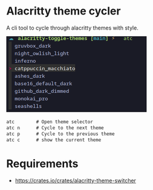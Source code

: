 # Alacritty theme cycler

A cli tool to cycle through alacritty themes with style.

![Screenshot](.readme/fzf_preview.png)
```
atc        # Open theme selector
atc n      # Cycle to the next theme
atc p      # Cycle to the previous theme
atc c      # show the current theme
```

# Requirements
- https://crates.io/crates/alacritty-theme-switcher
